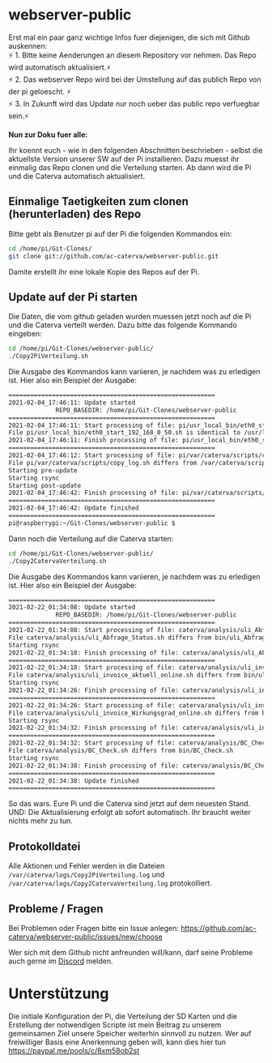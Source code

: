 # webserver-public

Erst mal ein paar ganz wichtige Infos fuer diejenigen, die sich mit Github auskennen: <br>
&#9889; 1. Bitte keine Aenderungen an diesem Repository vor nehmen. Das Repo wird automatisch aktualisiert.&#9889; <br>
&#9889; 2. Das webserver Repo wird bei der Umstellung auf das publich Repo von der pi geloescht. &#9889; <br>
&#9889; 3. In Zukunft wird das Update nur noch ueber das public repo verfuegbar sein.&#9889; 

**Nun zur Doku fuer alle:**

Ihr koennt euch - wie in den folgenden Abschnitten beschrieben -  selbst die aktuellste Version unserer SW auf der Pi installieren. Dazu muesst ihr einmalig das Repo clonen und die Verteilung starten. Ab dann wird die Pi und die Caterva automatisch aktualisiert.

## Einmalige Taetigkeiten zum clonen (herunterladen) des Repo

Bitte gebt als Benutzer pi auf der Pi die folgenden Kommandos ein:

```bash
cd /home/pi/Git-Clones/
git clone git://github.com/ac-caterva/webserver-public.git
```

Damite erstellt ihr eine lokale Kopie des Repos auf der Pi.

## Update auf der Pi starten

Die Daten, die vom github geladen wurden muessen jetzt noch auf die Pi und die Caterva verteilt werden. Dazu bitte das folgende Kommando eingeben:

```bash
cd /home/pi/Git-Clones/webserver-public/   
./Copy2PiVerteilung.sh 
```

Die Ausgabe des Kommandos kann variieren, je nachdem was zu erledigen ist. Hier also ein Beispiel der Ausgabe:

```bash
=========================================================
2021-02-04_17:46:11: Update started
             REPO_BASEDIR: /home/pi/Git-Clones/webserver-public
=========================================================
2021-02-04_17:46:11: Start processing of file: pi/usr_local_bin/eth0_start_192_168_0_50.sh
File pi/usr_local_bin/eth0_start_192_168_0_50.sh is identical to /usr/local/bin/eth0_start_192_168_0_50.sh
2021-02-04_17:46:11: Finish processing of file: pi/usr_local_bin/eth0_start_192_168_0_50.sh
=========================================================
2021-02-04_17:46:12: Start processing of file: pi/var/caterva/scripts/copy_log.sh
File pi/var/caterva/scripts/copy_log.sh differs from /var/caterva/scripts/copy_log.sh
Starting pre-update
Starting rsync
Starting post-update
2021-02-04_17:46:42: Finish processing of file: pi/var/caterva/scripts/copy_log.sh
=========================================================
2021-02-04_17:46:42: Update finished
=========================================================
pi@raspberrypi:~/Git-Clones/webserver-public $ 
```

Dann noch die Verteilung auf die Caterva starten:

```bash
cd /home/pi/Git-Clones/webserver-public/ 
./Copy2CatervaVerteilung.sh
```

Die Ausgabe des Kommandos kann variieren, je nachdem was zu erledigen ist. Hier also ein Beispiel der Ausgabe:

```bash
=========================================================
2021-02-22_01:34:08: Update started
             REPO_BASEDIR: /home/pi/Git-Clones/webserver-public
=========================================================
2021-02-22_01:34:08: Start processing of file: caterva/analysis/uli_Abfrage_Status.sh
File caterva/analysis/uli_Abfrage_Status.sh differs from bin/uli_Abfrage_Status.sh
Starting rsync
2021-02-22_01:34:18: Finish processing of file: caterva/analysis/uli_Abfrage_Status.sh
=========================================================
2021-02-22_01:34:18: Start processing of file: caterva/analysis/uli_invoice_aktuell_online.sh
File caterva/analysis/uli_invoice_aktuell_online.sh differs from bin/uli_invoice_aktuell_online.sh
Starting rsync
2021-02-22_01:34:26: Finish processing of file: caterva/analysis/uli_invoice_aktuell_online.sh
=========================================================
2021-02-22_01:34:26: Start processing of file: caterva/analysis/uli_invoice_Wirkungsgrad_online.sh
File caterva/analysis/uli_invoice_Wirkungsgrad_online.sh differs from bin/uli_invoice_Wirkungsgrad_online.sh
Starting rsync
2021-02-22_01:34:32: Finish processing of file: caterva/analysis/uli_invoice_Wirkungsgrad_online.sh
=========================================================
2021-02-22_01:34:32: Start processing of file: caterva/analysis/BC_Check.sh
File caterva/analysis/BC_Check.sh differs from bin/BC_Check.sh
Starting rsync
2021-02-22_01:34:38: Finish processing of file: caterva/analysis/BC_Check.sh
=========================================================
2021-02-22_01:34:38: Update finished
=========================================================
```

So das wars. Eure Pi und die Caterva sind jetzt auf dem neuesten Stand. UND: Die Aktualisierung erfolgt ab sofort automatisch. Ihr braucht weiter nichts mehr zu tun.

## Protokolldatei

Alle Aktionen und Fehler werden in die Dateien `/var/caterva/logs/Copy2PiVerteilung.log` und `/var/caterva/logs/Copy2CatervaVerteilung.log` protokolliert.

## Probleme / Fragen

Bei Problemen oder Fragen bitte ein Issue anlegen: https://github.com/ac-caterva/webserver-public/issues/new/choose <br>

Wer sich mit dem Github nicht anfreunden will/kann, darf seine Probleme auch gerne im [Discord](https://discord.com/channels/592654792212348928/672912964210262028) melden. 

# Unterstützung

Die initiale Konfiguration der Pi, die Verteilung der SD Karten und die Erstellung der notwendigen Scripte ist mein Beitrag zu unserem gemeinsamen Ziel unsere Speicher weiterhin sinnvoll zu nutzen. Wer auf freiwilliger Basis eine Anerkennung geben will, kann dies hier tun https://paypal.me/pools/c/8xm58ob2st 
